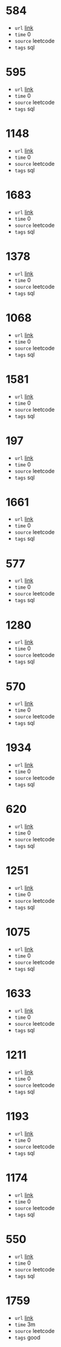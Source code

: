 # 584
- `url` [link](https://leetcode.com/problems/find-customer-referee/description/?envType=study-plan-v2&envId=top-sql-50)
- `time` 0
- `source` leetcode
- `tags` sql
# 595
- `url` [link](https://leetcode.com/problems/big-countries/description/?envType=study-plan-v2&envId=top-sql-50)
- `time` 0
- `source` leetcode
- `tags` sql
# 1148
- `url` [link](https://leetcode.com/problems/article-views-i/?envType=study-plan-v2&envId=top-sql-50)
- `time` 0
- `source` leetcode
- `tags` sql
# 1683
- `url` [link](https://leetcode.com/problems/invalid-tweets/?envType=study-plan-v2&envId=top-sql-50)
- `time` 0
- `source` leetcode
- `tags` sql
# 1378
- `url` [link](https://leetcode.com/problems/replace-employee-id-with-the-unique-identifier/description/?envType=study-plan-v2&envId=top-sql-50)
- `time` 0
- `source` leetcode
- `tags` sql
# 1068
- `url` [link](https://leetcode.com/problems/product-sales-analysis-i/description/?envType=study-plan-v2&envId=top-sql-50)
- `time` 0
- `source` leetcode
- `tags` sql
# 1581
- `url` [link](https://leetcode.com/problems/customer-who-visited-but-did-not-make-any-transactions/description/?envType=study-plan-v2&envId=top-sql-50)
- `time` 0
- `source` leetcode
- `tags` sql
# 197
- `url` [link](https://leetcode.com/problems/rising-temperature/description/?envType=study-plan-v2&envId=top-sql-50)
- `time` 0
- `source` leetcode
- `tags` sql
# 1661
- `url` [link](https://leetcode.com/problems/average-time-of-process-per-machine/description/?envType=study-plan-v2&envId=top-sql-50)
- `time` 0
- `source` leetcode
- `tags` sql
# 577
- `url` [link](https://leetcode.com/problems/employee-bonus/description/?envType=study-plan-v2&envId=top-sql-50)
- `time` 0
- `source` leetcode
- `tags` sql
# 1280
- `url` [link](https://leetcode.com/problems/students-and-examinations/description/?envType=study-plan-v2&envId=top-sql-50)
- `time` 0
- `source` leetcode
- `tags` sql
# 570
- `url` [link](https://leetcode.com/problems/managers-with-at-least-5-direct-reports/?envType=study-plan-v2&envId=top-sql-50)
- `time` 0
- `source` leetcode
- `tags` sql
# 1934
- `url` [link](https://leetcode.com/problems/confirmation-rate/description/?envType=study-plan-v2&envId=top-sql-50)
- `time` 0
- `source` leetcode
- `tags` sql
# 620
- `url` [link](https://leetcode.com/problems/not-boring-movies/description/?envType=study-plan-v2&envId=top-sql-50)
- `time` 0
- `source` leetcode
- `tags` sql
# 1251
- `url` [link](https://leetcode.com/problems/average-selling-price/description/?envType=study-plan-v2&envId=top-sql-50)
- `time` 0
- `source` leetcode
- `tags` sql
# 1075
- `url` [link](https://leetcode.com/problems/project-employees-i/description/?envType=study-plan-v2&envId=top-sql-50)
- `time` 0
- `source` leetcode
- `tags` sql
# 1633
- `url` [link](https://leetcode.com/problems/percentage-of-users-attended-a-contest/description/?envType=study-plan-v2&envId=top-sql-50)
- `time` 0
- `source` leetcode
- `tags` sql
# 1211
- `url` [link](https://leetcode.com/problems/queries-quality-and-percentage/description/?envType=study-plan-v2&envId=top-sql-50)
- `time` 0
- `source` leetcode
- `tags` sql
# 1193
- `url` [link](https://leetcode.com/problems/monthly-transactions-i/description/?envType=study-plan-v2&envId=top-sql-50)
- `time` 0
- `source` leetcode
- `tags` sql
# 1174
- `url` [link](https://leetcode.com/problems/immediate-food-delivery-ii/description/?envType=study-plan-v2&envId=top-sql-50)
- `time` 0
- `source` leetcode
- `tags` sql
# 550
- `url` [link](https://leetcode.com/problems/game-play-analysis-iv/description/?envType=study-plan-v2&envId=top-sql-50)
- `time` 0
- `source` leetcode
- `tags` sql
# 1759
- `url` [link](https://leetcode.com/problems/count-number-of-homogenous-substrings/description/?envType=daily-question&envId=2023-11-09)
- `time` 3m
- `source` leetcode
- `tags` good